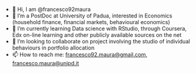 - 👋 Hi, I am @francesco92maura
- 👀 I’m a PostDoc at University of Padua, interested in Economics (household finance, financial markets, behavioural economics)
- 🌱 I’m currently learning Data science with RStudio, through Coursera, Edx on-line learning and other publicly available sources on the net
- 💞️ I’m looking to collaborate on project involving the studio of individual behaviours in portfolio allocation
- 📫 How to reach me: francesco92.maura@gmail.com, francesco.maura@unipd.it

<!---
francesco92maura/francesco92maura is a ✨ special ✨ repository because its `README.md` (this file) appears on your GitHub profile.
You can click the Preview link to take a look at your changes.
--->
